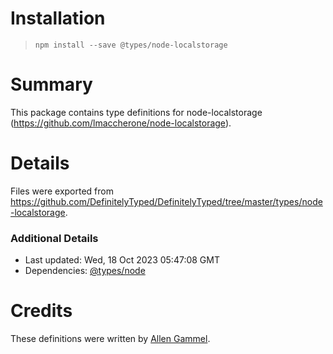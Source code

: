 # Installation
> `npm install --save @types/node-localstorage`

# Summary
This package contains type definitions for node-localstorage (https://github.com/lmaccherone/node-localstorage).

# Details
Files were exported from https://github.com/DefinitelyTyped/DefinitelyTyped/tree/master/types/node-localstorage.

### Additional Details
 * Last updated: Wed, 18 Oct 2023 05:47:08 GMT
 * Dependencies: [@types/node](https://npmjs.com/package/@types/node)

# Credits
These definitions were written by [Allen Gammel](https://github.com/intolerance).
